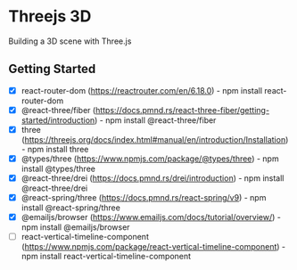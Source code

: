 # Threejs 3D

Building a 3D scene with Three.js

## Getting Started

-  [x] react-router-dom (https://reactrouter.com/en/6.18.0) - npm install react-router-dom
-  [x] @react-three/fiber (https://docs.pmnd.rs/react-three-fiber/getting-started/introduction) - npm install @react-three/fiber
-  [x] three (https://threejs.org/docs/index.html#manual/en/introduction/Installation) - npm install three
-  [x] @types/three (https://www.npmjs.com/package/@types/three) - npm install @types/three
-  [x] @react-three/drei (https://docs.pmnd.rs/drei/introduction) - npm install @react-three/drei
-  [x] @react-spring/three (https://docs.pmnd.rs/react-spring/v9) - npm install @react-spring/three
-  [x] @emailjs/browser (https://www.emailjs.com/docs/tutorial/overview/) - npm install @emailjs/browser
-  [ ] react-vertical-timeline-component (https://www.npmjs.com/package/react-vertical-timeline-component) - npm install react-vertical-timeline-component
